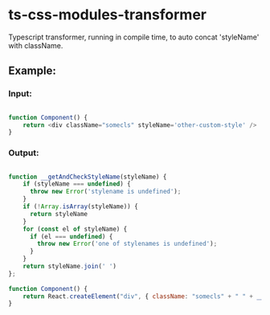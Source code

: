 # ts-css-modules-transformer

Typescript transformer, running in compile time, to auto concat 'styleName' with className.

## Example:
### Input:
```ts

function Component() {
    return <div className="somecls" styleName='other-custom-style' />
}
```

### Output:
```js

function __getAndCheckStyleName(styleName) {
    if (styleName === undefined) {
      throw new Error('stylename is undefined');
    }
    if (!Array.isArray(styleName)) {
      return styleName
    }
    for (const el of styleName) {
      if (el === undefined) {
        throw new Error('one of stylenames is undefined');
      }
    }
    return styleName.join(' ')
};
  
function Component() {
    return React.createElement("div", { className: "somecls" + " " + __getAndCheckStyleName('other-custom-style') });
}
```
